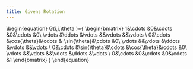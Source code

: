 ```yaml
---
title: Givens Rotation
---
```

\begin{equation}
  G(i,j,\theta )={
    \begin{bmatrix}
    1&\cdots &0&\cdots &0&\cdots &0\\
    \vdots &\ddots &\vdots &&\vdots &&\vdots \\
    0&\cdots &\cos{\theta}&\cdots &-\sin{\theta}&\cdots &0\\
    \vdots &&\vdots &\ddots &\vdots &&\vdots \\
    0&\cdots &\sin{\theta}&\cdots &\cos{\theta}&\cdots &0\\
    \vdots &&\vdots &&\vdots &\ddots &\vdots \\
    0&\cdots &0&\cdots &0&\cdots &1
    \end{bmatrix}
    }
\end{equation}